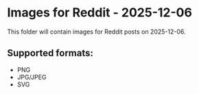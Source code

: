 # Images for Reddit - 2025-12-06

This folder will contain images for Reddit posts on 2025-12-06.

## Supported formats:
- PNG
- JPG/JPEG
- SVG
